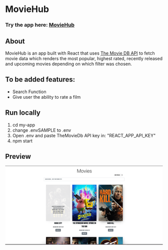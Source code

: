 # MovieHub

### Try the app here: [MovieHub](#)

## About

MovieHub is an app built with React that uses [The Movie DB API](https://developers.themoviedb.org) to fetch movie data which renders the most popular, highest rated, recently released and upcoming movies depending on which filter was chosen.

## To be added features:

- Search Function
- Give user the ability to rate a film

## Run locally

1. cd my-app
2. change .envSAMPLE to .env
3. Open .env and paste TheMovieDb API key in: "REACT_APP_API_KEY"
4. npm start

## Preview

![Movie Hub Preview](./my-app/src/images/moviehubpreview.png)
